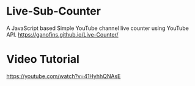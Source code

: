 # Live-Sub-Counter

A JavaScript based Simple YouTube channel live counter using YouTube API.
https://ganofins.github.io/Live-Counter/

# Video Tutorial
https://youtube.com/watch?v=41HyhhQNAsE
